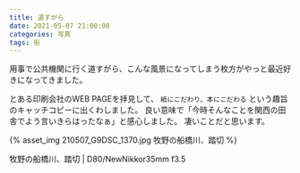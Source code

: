 ```yaml
---
title: 道すがら
date: 2021-05-07 21:00:00
categories: 写真
tags: 街
---
```


用事で公共機関に行く道すがら、こんな風景になってしまう枚方がやっと最近好きになってきました。

とある印刷会社のWEB PAGEを拝見して、
`紙にこだわり、本にこだわる` という趣旨のキャッチコピーに出くわしました。
良い意味で「今時そんなことを関西の田舎でよう言いきらはったなぁ」と感心しました。
凄いことだと思います。

{% asset_img 210507_G9DSC_1370.jpg  牧野の船橋川、踏切 %}

牧野の船橋川、踏切 | D80/NewNikkor35mm f3.5